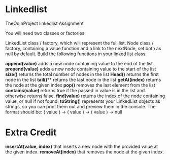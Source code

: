 # Linkedlist
TheOdinProject linkedlist Assignment

You will need two classes or factories:

LinkedList class / factory, which will represent the full list.
Node class / factory, containing a value function and a link to the nextNode, set both as null by default.
Build the following functions in your linked list class:

**append(value)** adds a new node containing value to the end of the list
**prepend(value)** adds a new node containing value to the start of the list
**size()** returns the total number of nodes in the list
**Head()** returns the first node in the list
**tail()**** returns the last node in the list
**getAt(index)** returns the node at the given index
**pop()** removes the last element from the list
**contains(value)** returns true if the passed in value is in the list and otherwise returns false.
**find(value)** returns the index of the node containing value, or null if not found.
**toString(**) represents your LinkedList objects as strings, so you can print them out and preview them in the console. The format should be: ( value ) -> ( value ) -> ( value ) -> null
# Extra Credit
**insertAt(value, index)** that inserts a new node with the provided value at the given index.
**removeAt(index)** that removes the node at the given index.
